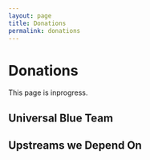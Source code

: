 ```yaml
---
layout: page
title: Donations
permalink: donations
---
```


# Donations
This page is inprogress.

## Universal Blue Team

## Upstreams we Depend On

<!--
- all the gnome apps
- all the cli apps
- fedora
- hachyderm
- GNOME Foundation
- Dan Kohn Scholarship
-->
